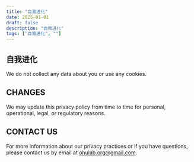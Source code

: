 ```yaml
---
title: "自我进化"
date: 2025-01-01
draft: false
description: "自我进化"
tags: ["自我进化", ""]
---
```


## 自我进化

We do not collect any data about you or use any cookies.

## CHANGES

We may update this privacy policy from time to time for personal, operational, legal, or regulatory reasons.

## CONTACT US

For more information about our privacy practices or if you have questions, please contact us by email at ohulab.org@gmail.com.






























































































